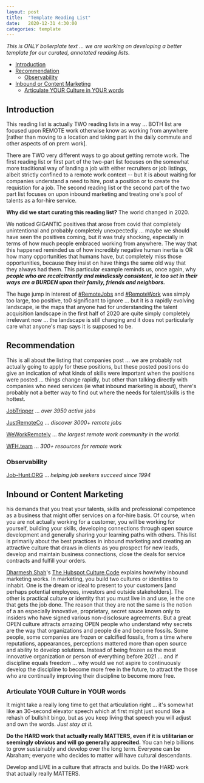 ```yaml
---
layout: post
title:  "Template Reading List"
date:   2020-12-31 4:30:00
categories: template
---
```


*This is ONLY boilerplate text ... we are working on developing a better template for our curated, annotated reading lists.*


- [Introduction <a name="introduction"></a>](#introduction-)
- [Recommendation<a name="paragraph1"></a>](#recommendation)
  - [Observability<a name="subparagraph1"></a>](#observability)
- [Inbound or Content Marketing<a name="paragraph2"></a>](#inbound-or-content-marketing)
  - [Articulate YOUR Culture in YOUR words](#articulate-your-culture-in-your-words)

## Introduction <a name="introduction"></a>

This reading list is actually TWO reading lists in a way ... BOTH list are focused upon REMOTE work otherwise know as working from anywhere [rather than moving to a location and taking part in the daily commute and other aspects of on prem work].

There are TWO very different ways to go about getting remote work. The first reading list or first part of the two-part list focuses on the somewhat more traditional way of landing a job with either recruiters or job listings, albeit strictly confined to a remote work context -- but it is about waiting for companies understand a need to hire, post a position or to create the requistion for a job. The second reading list or the second part of the two part list focuses on upon inbound marketing and treating one's pool of talents as a for-hire service.  

**Why did we start curating this reading list?**
The world changed in 2020.

We noticed GIGANTIC positives that arose from covid that completely unintentional and probably completely unexpectedly ... maybe we should have seen the positives coming, but it was truly shocking, especially in terms of how much people embraced working from anywhere. The way that this happened reminded us of how incredibly negative human inertia is OR how many opportunities that humans have, but completely miss those opportunities, because they insist on have things the same old way that they always had them. This particular example reminds us, once again, why ***people who are recalcitrantly and mindlessly consistent, ie too set in their ways are a BURDEN upon their family, friends and neighbors.***

The huge jump in interest of [#RemoteJobs](https://twitter.com/search?q=%23remotejobs&src=typeahead_click&f=live) and [#RemoteWork](https://twitter.com/search?q=%23remotework&src=typed_query&f=live) was simply too large, too positive, to0 significant to ignore ... but it is a rapidly evolving landscape, ie the maps that anyone had for understanding the talent acquisition landscape in the first half of 2020 are quite simply completely irrelevant now ... the landscape is still changing and it does not particularly care what anyone's map says it is supposed to be.


## Recommendation<a name="paragraph1"></a>

This is all about the listing that companies post ... we are probably not actually going to apply for these positions, but these posted positions do give an indication of what kinds of skills were important when the positions were posted ... things change rapidly, but other than talking directly with companies who need services (ie what inbound marketing is about), there's probably not a better way to find out where the needs for talent/skills is the hottest. 

[JobTripper](https://jobtripper.com/All-jobs) ... *over 3950 active jobs*

[JustRemoteCo](https://justremote.co/) ... *discover 3000+ remote jobs*

[WeWorkRemotely](https://weworkremotely.com/) ...  *the largest remote work community in the world.*

[WFH.team](https://wfh.team/) ... *300+ resources for remote work*

### Observability<a name="subparagraph1"></a>

[Job-Hunt.ORG](https://www.job-hunt.org/) ... *helping job seekers succeed since 1994* 

## Inbound or Content Marketing<a name="paragraph2"></a>
his demands that you treat your talents, skills and professional competence as a business that might offer services on a for-hire basis. Of course, when you are not actually working for a customer, you will be working for yourself, building your skills, developing connections through open source development and generally sharing your learning paths with others. This list is primarily about the best practices in inbound marketing and creating an attractive culture that draws in clients as you prospect for new leads, develop and maintain business connections, close the deals for service contracts and fulfill your orders.

[Dharmesh Shah](https://network.hubspot.com/profile/dharmesh)'s [The Hubspot Culture Code](https://network.hubspot.com/slides/the-hubspot-culture-code) explains how/why inbound marketing works. In marketing, you build two cultures or identities to inhabit. One is the dream or ideal to present to your customers [and perhaps potential employees, investors and outside stakeholders]. The other is practical culture or identity that you must live in and use, ie the one that gets the job done. The reason that they are not the same is the notion of a an especially innovative, proprietary, secret sauce known only to insiders who have signed various non-disclosure agreements. But a great OPEN culture attracts amazing OPEN people who understand why secrets are the way that organizations and people die and become fossils. Some people, some companies are frozen or calcified fossils, from a time where reputations, appearances, perceptions mattered more than open source and ability to develop solutions. Instead of being frozen as the most innovative organization or person of everything before 2021 ... and if discipline equals freedom ... why would we not aspire to continuously develop the discipline to become more free in the future, to attract the those who are continually improving their discipline to become more free. 
### Articulate YOUR Culture in YOUR words

It might take a really long time to get that articulation right ... it's somewhat like an 30-second elevator speech which at first might just sound like a rehash of bullshit bingo, but as you keep living that speech you will adjust and own the words. *Just stay at it.*

**Do the HARD work that actually really MATTERS, even if it is utilitarian or seemingly obvious and will go generally apprecited.** You can help billions to grow sustainably and develop over the long term. Everyone can be Abraham; everyone who decides to matter will have cultural descendants.

Develop and LIVE in a culture that attracts and builds. Do the HARD work that actually really MATTERS.